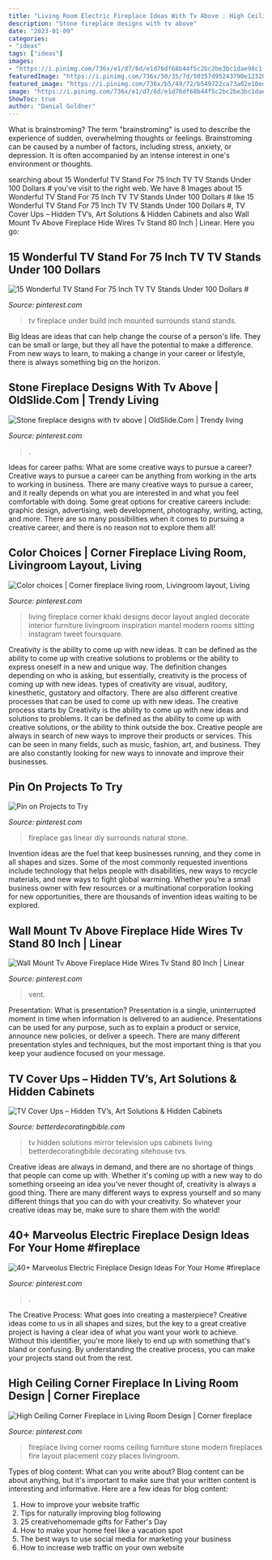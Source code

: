 ```yaml
---
title: "Living Room Electric Fireplace Ideas With Tv Above : High Ceiling Corner Fireplace In Living Room Design"
description: "Stone fireplace designs with tv above"
date: "2023-01-09"
categories:
- "ideas"
tags: ["ideas"]
images:
- "https://i.pinimg.com/736x/e1/d7/6d/e1d76df68b44f5c2bc2be3bc1dae98c1--natural-gas-fireplace-fireplace-stone.jpg"
featuredImage: "https://i.pinimg.com/736x/50/35/7d/50357d95243790e12320ac3e011b5bac.jpg"
featured_image: "https://i.pinimg.com/736x/b5/49/72/b549722ca73a02e10ed0075216b3c9dd.jpg"
image: "https://i.pinimg.com/736x/e1/d7/6d/e1d76df68b44f5c2bc2be3bc1dae98c1--natural-gas-fireplace-fireplace-stone.jpg"
ShowToc: true
author: "Danial Goldner"
---
```



What is brainstroming?
The term "brainstroming" is used to describe the experience of sudden, overwhelming thoughts or feelings. Brainstroming can be caused by a number of factors, including stress, anxiety, or depression. It is often accompanied by an intense interest in one's environment or thoughts.

	

		
searching about 15 Wonderful TV Stand For 75 Inch TV TV Stands Under 100 Dollars # you've visit to the right web. We have 8 Images about 15 Wonderful TV Stand For 75 Inch TV TV Stands Under 100 Dollars # like 15 Wonderful TV Stand For 75 Inch TV TV Stands Under 100 Dollars #, TV Cover Ups – Hidden TV’s, Art Solutions &amp; Hidden Cabinets and also Wall Mount Tv Above Fireplace Hide Wires Tv Stand 80 Inch | Linear. Here you go:
		
    
## 15 Wonderful TV Stand For 75 Inch TV TV Stands Under 100 Dollars #

<img loading=lazy src="https://i.pinimg.com/736x/09/46/5a/09465a071846defcfe85ea18d2513f93.jpg" onerror="this.onerror=null;this.src='https://tse3.mm.bing.net/th?id=OIP.B1-z3CFiN4j6eV6HSGGO6QHaJ3&amp;pid=15.1';" alt="15 Wonderful TV Stand For 75 Inch TV TV Stands Under 100 Dollars #">

_Source: pinterest.com_

>tv fireplace under build inch mounted surrounds stand stands. 

	

Big Ideas are ideas that can help change the course of a person's life. They can be small or large, but they all have the potential to make a difference. From new ways to learn, to making a change in your career or lifestyle, there is always something big on the horizon.

    
## Stone Fireplace Designs With Tv Above | OldSlide.Com | Trendy Living

<img loading=lazy src="https://i.pinimg.com/736x/bc/38/d9/bc38d9d127f6cab3106bef7e828ef6d6--stone-fireplace-designs-stone-fireplaces.jpg" onerror="this.onerror=null;this.src='https://tse2.mm.bing.net/th?id=OIP.vvCgwyR4xTQ2Drw_AS54BAHaLR&amp;pid=15.1';" alt="Stone fireplace designs with tv above | OldSlide.Com | Trendy living">

_Source: pinterest.com_

>. 

	

Ideas for career paths: What are some creative ways to pursue a career?
Creative ways to pursue a career can be anything from working in the arts to working in business. There are many creative ways to pursue a career, and it really depends on what you are interested in and what you feel comfortable with doing. Some great options for creative careers include: graphic design, advertising, web development, photography, writing, acting, and more. There are so many possibilities when it comes to pursuing a creative career, and there is no reason not to explore them all!

    
## Color Choices | Corner Fireplace Living Room, Livingroom Layout, Living

<img loading=lazy src="https://i.pinimg.com/736x/cd/43/f0/cd43f04d90bd626ee635047d1469c247--antique-decor-traditional-living-rooms.jpg" onerror="this.onerror=null;this.src='https://tse2.mm.bing.net/th?id=OIP.Qotz-ClYwUXKE4LDM6uuwAHaHa&amp;pid=15.1';" alt="Color choices | Corner fireplace living room, Livingroom layout, Living">

_Source: pinterest.com_

>living fireplace corner khaki designs decor layout angled decorate interior furniture livingroom inspiration mantel modern rooms sitting instagram tweet foursquare. 

	

Creativity is the ability to come up with new ideas. It can be defined as the ability to come up with creative solutions to problems or the ability to express oneself in a new and unique way. The definition changes depending on who is asking, but essentially, creativity is the process of coming up with new ideas. types of creativity are visual, auditory, kinesthetic, gustatory and olfactory. There are also different creative processes that can be used to come up with new ideas. The creative process starts by
Creativity is the ability to come up with new ideas and solutions to problems. It can be defined as the ability to come up with creative solutions, or the ability to think outside the box. Creative people are always in search of new ways to improve their products or services. This can be seen in many fields, such as music, fashion, art, and business. They are also constantly looking for new ways to innovate and improve their businesses.

    
## Pin On Projects To Try

<img loading=lazy src="https://i.pinimg.com/736x/e1/d7/6d/e1d76df68b44f5c2bc2be3bc1dae98c1--natural-gas-fireplace-fireplace-stone.jpg" onerror="this.onerror=null;this.src='https://tse3.mm.bing.net/th?id=OIP.9txWZ34aJRvHuk12HjdH0ADYEg&amp;pid=15.1';" alt="Pin on Projects to Try">

_Source: pinterest.com_

>fireplace gas linear diy surrounds natural stone. 

	

Invention ideas are the fuel that keep businesses running, and they come in all shapes and sizes. Some of the most commonly requested inventions include technology that helps people with disabilities, new ways to recycle materials, and new ways to fight global warming. Whether you’re a small business owner with few resources or a multinational corporation looking for new opportunities, there are thousands of invention ideas waiting to be explored.

    
## Wall Mount Tv Above Fireplace Hide Wires Tv Stand 80 Inch | Linear

<img loading=lazy src="https://i.pinimg.com/736x/50/35/7d/50357d95243790e12320ac3e011b5bac.jpg" onerror="this.onerror=null;this.src='https://tse2.mm.bing.net/th?id=OIP.sw9WOWFZjiq1SJsUkDAILwHaEK&amp;pid=15.1';" alt="Wall Mount Tv Above Fireplace Hide Wires Tv Stand 80 Inch | Linear">

_Source: pinterest.com_

>vent. 

	

Presentation: What is presentation?
Presentation is a single, uninterrupted moment in time when information is delivered to an audience. Presentations can be used for any purpose, such as to explain a product or service, announce new policies, or deliver a speech. There are many different presentation styles and techniques, but the most important thing is that you keep your audience focused on your message.

    
## TV Cover Ups – Hidden TV’s, Art Solutions &amp; Hidden Cabinets

<img loading=lazy src="http://betterdecoratingbible.com/wp-content/uploads/2017/08/television-tv-coverup-ideas-glass-panes-mirror-decorating-ideas-living-room.jpg" onerror="this.onerror=null;this.src='https://tse2.mm.bing.net/th?id=OIP.H2GCxihx92rmsKyPaPhsRQHaLG&amp;pid=15.1';" alt="TV Cover Ups – Hidden TV’s, Art Solutions &amp; Hidden Cabinets">

_Source: betterdecoratingbible.com_

>tv hidden solutions mirror television ups cabinets living betterdecoratingbible decorating sitehouse tvs. 

	

Creative ideas are always in demand, and there are no shortage of things that people can come up with. Whether it's coming up with a new way to do something orseeing an idea you've never thought of, creativity is always a good thing. There are many different ways to express yourself and so many different things that you can do with your creativity. So whatever your creative ideas may be, make sure to share them with the world!

    
## 40+ Marveolus Electric Fireplace Design Ideas For Your Home #fireplace

<img loading=lazy src="https://i.pinimg.com/736x/b5/49/72/b549722ca73a02e10ed0075216b3c9dd.jpg" onerror="this.onerror=null;this.src='https://tse2.mm.bing.net/th?id=OIP.XaY-xzqE2UXKopdfLC05LwHaHa&amp;pid=15.1';" alt="40+ Marveolus Electric Fireplace Design Ideas For Your Home #fireplace">

_Source: pinterest.com_

>. 

	

The Creative Process: What goes into creating a masterpiece?
Creative ideas come to us in all shapes and sizes, but the key to a great creative project is having a clear idea of what you want your work to achieve. Without this identifier, you're more likely to end up with something that's bland or confusing. By understanding the creative process, you can make your projects stand out from the rest.

    
## High Ceiling Corner Fireplace In Living Room Design | Corner Fireplace

<img loading=lazy src="https://i.pinimg.com/736x/07/ed/a4/07eda427aaea0cc59f0d18361f63a45f--corner-fireplaces-stone-fireplaces.jpg" onerror="this.onerror=null;this.src='https://tse2.mm.bing.net/th?id=OIP.E53Ni69jfS7KY8ptDrqssQHaJ4&amp;pid=15.1';" alt="High Ceiling Corner Fireplace in Living Room Design | Corner fireplace">

_Source: pinterest.com_

>fireplace living corner rooms ceiling furniture stone modern fireplaces fire layout placement cozy places livingroom. 

	

Types of blog content: What can you write about?
Blog content can be about anything, but it's important to make sure that your written content is interesting and informative. Here are a few ideas for blog content:
1. How to improve your website traffic 
2. Tips for naturally improving blog following 
3. 25 creativehomemade gifts for Father's Day 
4. How to make your home feel like a vacation spot 
5. The best ways to use social media for marketing your business 
6. How to increase web traffic on your own website 

